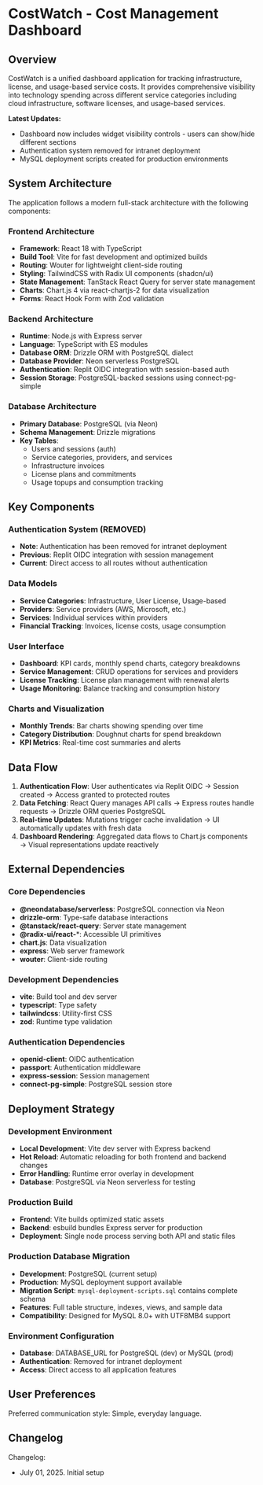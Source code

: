 # CostWatch - Cost Management Dashboard

## Overview

CostWatch is a unified dashboard application for tracking infrastructure, license, and usage-based service costs. It provides comprehensive visibility into technology spending across different service categories including cloud infrastructure, software licenses, and usage-based services.

**Latest Updates:**
- Dashboard now includes widget visibility controls - users can show/hide different sections
- Authentication system removed for intranet deployment
- MySQL deployment scripts created for production environments

## System Architecture

The application follows a modern full-stack architecture with the following components:

### Frontend Architecture
- **Framework**: React 18 with TypeScript
- **Build Tool**: Vite for fast development and optimized builds
- **Routing**: Wouter for lightweight client-side routing
- **Styling**: TailwindCSS with Radix UI components (shadcn/ui)
- **State Management**: TanStack React Query for server state management
- **Charts**: Chart.js 4 via react-chartjs-2 for data visualization
- **Forms**: React Hook Form with Zod validation

### Backend Architecture
- **Runtime**: Node.js with Express server
- **Language**: TypeScript with ES modules
- **Database ORM**: Drizzle ORM with PostgreSQL dialect
- **Database Provider**: Neon serverless PostgreSQL
- **Authentication**: Replit OIDC integration with session-based auth
- **Session Storage**: PostgreSQL-backed sessions using connect-pg-simple

### Database Architecture
- **Primary Database**: PostgreSQL (via Neon)
- **Schema Management**: Drizzle migrations
- **Key Tables**: 
  - Users and sessions (auth)
  - Service categories, providers, and services
  - Infrastructure invoices
  - License plans and commitments
  - Usage topups and consumption tracking

## Key Components

### Authentication System (REMOVED)
- **Note**: Authentication has been removed for intranet deployment
- **Previous**: Replit OIDC integration with session management
- **Current**: Direct access to all routes without authentication

### Data Models
- **Service Categories**: Infrastructure, User License, Usage-based
- **Providers**: Service providers (AWS, Microsoft, etc.)
- **Services**: Individual services within providers
- **Financial Tracking**: Invoices, license costs, usage consumption

### User Interface
- **Dashboard**: KPI cards, monthly spend charts, category breakdowns
- **Service Management**: CRUD operations for services and providers
- **License Tracking**: License plan management with renewal alerts
- **Usage Monitoring**: Balance tracking and consumption history

### Charts and Visualization
- **Monthly Trends**: Bar charts showing spending over time
- **Category Distribution**: Doughnut charts for spend breakdown
- **KPI Metrics**: Real-time cost summaries and alerts

## Data Flow

1. **Authentication Flow**: User authenticates via Replit OIDC → Session created → Access granted to protected routes
2. **Data Fetching**: React Query manages API calls → Express routes handle requests → Drizzle ORM queries PostgreSQL
3. **Real-time Updates**: Mutations trigger cache invalidation → UI automatically updates with fresh data
4. **Dashboard Rendering**: Aggregated data flows to Chart.js components → Visual representations update reactively

## External Dependencies

### Core Dependencies
- **@neondatabase/serverless**: PostgreSQL connection via Neon
- **drizzle-orm**: Type-safe database interactions
- **@tanstack/react-query**: Server state management
- **@radix-ui/react-***: Accessible UI primitives
- **chart.js**: Data visualization
- **express**: Web server framework
- **wouter**: Client-side routing

### Development Dependencies
- **vite**: Build tool and dev server
- **typescript**: Type safety
- **tailwindcss**: Utility-first CSS
- **zod**: Runtime type validation

### Authentication Dependencies
- **openid-client**: OIDC authentication
- **passport**: Authentication middleware
- **express-session**: Session management
- **connect-pg-simple**: PostgreSQL session store

## Deployment Strategy

### Development Environment
- **Local Development**: Vite dev server with Express backend
- **Hot Reload**: Automatic reloading for both frontend and backend changes
- **Error Handling**: Runtime error overlay in development
- **Database**: PostgreSQL via Neon serverless for testing

### Production Build
- **Frontend**: Vite builds optimized static assets
- **Backend**: esbuild bundles Express server for production
- **Deployment**: Single node process serving both API and static files

### Production Database Migration
- **Development**: PostgreSQL (current setup)
- **Production**: MySQL deployment support available
- **Migration Script**: `mysql-deployment-scripts.sql` contains complete schema
- **Features**: Full table structure, indexes, views, and sample data
- **Compatibility**: Designed for MySQL 8.0+ with UTF8MB4 support

### Environment Configuration
- **Database**: DATABASE_URL for PostgreSQL (dev) or MySQL (prod)
- **Authentication**: Removed for intranet deployment
- **Access**: Direct access to all application features

## User Preferences

Preferred communication style: Simple, everyday language.

## Changelog

Changelog:
- July 01, 2025. Initial setup